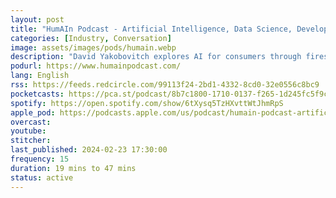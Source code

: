 ```yaml
---
layout: post
title: "HumAIn Podcast - Artificial Intelligence, Data Science, Developer Tools, and Technical Educatio‪n"
categories: [Industry, Conversation]
image: assets/images/pods/humain.webp
description: "David Yakobovitch explores AI for consumers through fireside conversations with industry thought leaders on HumAIn. From Chief Data Scientists and AI Advisors, to Leaders who advance AI for All, the HumAIn Podcast is the channel to release new AI products, to learn about industry trends, and to bridge the gap between humans and machines in the Fourth Industrial Revolution."
podurl: https://www.humainpodcast.com/
lang: English
rss: https://feeds.redcircle.com/99113f24-2bd1-4332-8cd0-32e0556c8bc9
pocketcasts: https://pca.st/podcast/8b7c1800-1710-0137-f265-1d245fc5f9cf
spotify: https://open.spotify.com/show/6tXysq5TzHXvttWtJhmRpS
apple_pod: https://podcasts.apple.com/us/podcast/humain-podcast-artificial-intelligence-data-science/id1452117009
overcast:
youtube:
stitcher:
last_published: 2024-02-23 17:30:00
frequency: 15
duration: 19 mins to 47 mins
status: active
---
```

